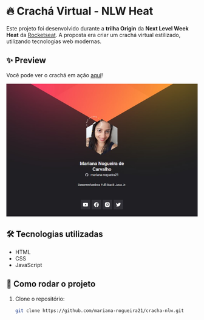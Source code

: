 # 🔥 Crachá Virtual - NLW Heat

Este projeto foi desenvolvido durante a **trilha Origin** da **Next Level Week Heat** da [Rocketseat](https://rocketseat.com.br/). A proposta era criar um crachá virtual estilizado, utilizando tecnologias web modernas.

## ✨ Preview

Você pode ver o crachá em ação [aqui](https://mariana-nogueira21.github.io/cracha-nlw/)!

![Preview do crachá](./preview-cracha.jpg)

## 🛠️ Tecnologias utilizadas

- HTML
- CSS
- JavaScript

## 🚀 Como rodar o projeto

1. Clone o repositório:
   ```bash
   git clone https://github.com/mariana-nogueira21/cracha-nlw.git
